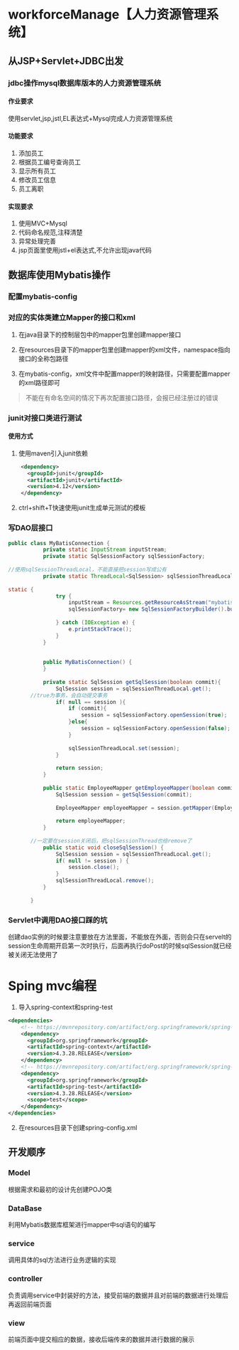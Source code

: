 # workforceManage【人力资源管理系统】
## 从JSP+Servlet+JDBC出发
### jdbc操作mysql数据库版本的人力资源管理系统
#### 作业要求
使用servlet,jsp,jstl,EL表达式+Mysql完成人力资源管理系统
#### 功能要求
1. 添加员工
2. 根据员工编号查询员工
3. 显示所有员工
4. 修改员工信息
5. 员工离职
#### 实现要求
1. 使用MVC+Mysql
2. 代码命名规范,注释清楚
3. 异常处理完善
4. jsp页面里使用jstl+el表达式,不允许出现java代码

## 数据库使用Mybatis操作
### 配置mybatis-config

### 对应的实体类建立Mapper的接口和xml
1. 在java目录下的控制层包中的mapper包里创建mapper接口

2. 在resources目录下的mapper包里创建mapper的xml文件，namespace指向接口的全称包路径

3. 在mybatis-config，xml文件中配置mapper的映射路径，只需要配置mapper的xml路径即可
> 不能在有命名空间的情况下再次配置接口路径，会报已经注册过的错误
### junit对接口类进行测试
#### 使用方式
1. 使用maven引入junit依赖
```xml
    <dependency>
      <groupId>junit</groupId>
      <artifactId>junit</artifactId>
      <version>4.12</version>
    </dependency>

```
2. ctrl+shift+T快速使用junit生成单元测试的模板

### 写DAO层接口
```java
public class MyBatisConnection {
           private static InputStream inputStream;
           private static SqlSessionFactory sqlSessionFactory;
       
//使用sqlSessionThreadLocal，不能直接把session写成公有
           private static ThreadLocal<SqlSession> sqlSessionThreadLocal = new ThreadLocal<>();
           
static {
               try {
                   inputStream = Resources.getResourceAsStream("mybatis-config.xml");
                   sqlSessionFactory= new SqlSessionFactoryBuilder().build(inputStream);
       
               } catch (IOException e) {
                   e.printStackTrace();
               }
           }
       
       
           public MyBatisConnection() {
           }
       
           private static SqlSession getSqlSession(boolean commit){
               SqlSession session = sqlSessionThreadLocal.get();
       //true为事务，会自动提交事务
               if( null == session ){
                   if (commit){
                       session = sqlSessionFactory.openSession(true);
                   }else{
                       session = sqlSessionFactory.openSession(false);
                   }
       
                   sqlSessionThreadLocal.set(session);
               }
       
               return session;
           }
       
           public static EmployeeMapper getEmployeeMapper(boolean commit)  {
               SqlSession session = getSqlSession(commit);
       
               EmployeeMapper employeeMapper = session.getMapper(EmployeeMapper.class);
       
               return employeeMapper;
           }
       
       //一定要在session关闭后，把sqlSessionThread也给remove了
           public static void closeSqlSession() {
               SqlSession session = sqlSessionThreadLocal.get();
               if( null != session ) {
                   session.close();
               }
               sqlSessionThreadLocal.remove();
           }
       
       }

```
### Servlet中调用DAO接口踩的坑
创建dao实例的时候要注意要放在方法里面，不能放在外面，否则会只在servelt的session生命周期开启第一次时执行，后面再执行doPost的时候sqlSession就已经被关闭无法使用了

# Sping mvc编程
1. 导入spring-context和spring-test
```xml
<dependencies>
    <!-- https://mvnrepository.com/artifact/org.springframework/spring-context -->
    <dependency>
      <groupId>org.springframework</groupId>
      <artifactId>spring-context</artifactId>
      <version>4.3.28.RELEASE</version>
    </dependency>
    <!-- https://mvnrepository.com/artifact/org.springframework/spring-test -->
    <dependency>
      <groupId>org.springframework</groupId>
      <artifactId>spring-test</artifactId>
      <version>4.3.28.RELEASE</version>
      <scope>test</scope>
    </dependency>
</dependencies>
```
2. 在resources目录下创建spring-config.xml

## 开发顺序
### Model
根据需求和最初的设计先创建POJO类
### DataBase
利用Mybatis数据库框架进行mapper中sql语句的编写
### service
调用具体的sql方法进行业务逻辑的实现
### controller
负责调用service中封装好的方法，接受前端的数据并且对前端的数据进行处理后再返回前端页面
### view
前端页面中提交相应的数据，接收后端传来的数据并进行数据的展示